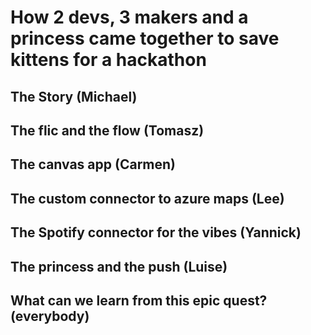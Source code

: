# How 2 devs, 3 makers and a princess came together to save kittens for a hackathon

## The Story (Michael)

## The flic and the flow (Tomasz)

## The canvas app (Carmen)

## The custom connector to azure maps (Lee)

## The Spotify connector for the vibes (Yannick)

## The princess and the push (Luise)

## What can we learn from this epic quest? (everybody)
